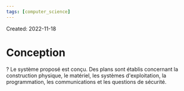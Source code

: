```yaml
---
tags: [computer_science] 
---
```

Created: 2022-11-18

# Conception
?
Le système proposé est conçu.
Des plans sont établis concernant la construction physique, le matériel, les systèmes d'exploitation, la programmation, les communications et les questions de sécurité.